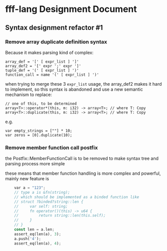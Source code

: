 # fff-lang Designment Document

## Syntax designment refactor #1

### Remove array duplicate definition syntax

Because it makes parsing kind of complex:

```ebnf
array_def = '[' [ expr_list ] ']'
array_def2 = '[' expr ';' expr ']'
tuple_def = '(' [ expr_list ] ')'
function_call = name '(' [ expr_list ] ')'
```

when trying to merge these 3 `expr_list` usage, the array_def2 makes it hard to implement, 
so this syntax is abandoned and use a new semantic mechanism to replace:

    // one of this, to be determined
    array<T>::operator*(this, m: i32) -> array<T>; // where T: Copy
    array<T>::duplicate(this, m: i32) -> array<T>; // where T: Copy

e.g.

    var empty_strings = [""] * 10;
    var zeros = [0].duplicate(10);

### Remove member function call postfix

the Postfix::MemberFunctionCall is to be removed to make syntax tree and parsing process more simple

these means that member function handling is more complex and powerful, mainly new feature is

```rust
    var a = "123";
    // type a is &fn(string);
    // which should be implemented as a binded function like
    // struct ?binded?string::len {
    //     var self: string;
    //     fn operator()(this) -> u64 {
    //         return string::len(this.self);
    //     }
    // }
    const len = a.len;    
    assert_eq(len(a), 3);
    a.push('4');
    assert_eq(len(a), 4);
```
